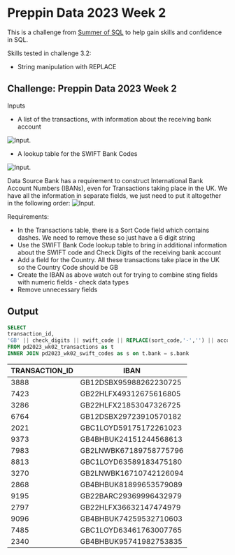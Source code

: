 # Preppin Data 2023 Week 2
This is a challenge from [Summer of SQL](https://github.com/wjsutton/the_summer_of_sql) to help gain skills and confidence in SQL.

Skills tested in challenge 3.2:
- String manipulation with REPLACE


## Challenge: Preppin Data 2023 Week 2

Inputs
- A list of the transactions, with information about the receiving bank account

![Input](https://blogger.googleusercontent.com/img/a/AVvXsEiAItr9blizuA4ej88cecGYqGdUDrReg6X245S-3nwVcwCEdQJTT_Zgq3LaqRPNp3Yk1wDKBarJ2rV-77rWIxmkB9n_d6IH6SniOe-zfAoO0u1iF7_ClvnK_OXoD_yXoshxbhhd633mzwtrYFaTHJu-GbrrBkUeF-meGbHvtIV7wUemkRK-5xO7Djk1qg).

- A lookup table for the SWIFT Bank Codes

![Input](https://blogger.googleusercontent.com/img/a/AVvXsEg6fOt52HxeinlLBH6vvkEe80nUpprIXfLmE4H7qwt0U4BNU9n4fzzw-_5bWOI77WJCAId9YFK6Ezzt05F8md6OtyVqeWulnhfukFe1tsv39cQtTU1w952ykX8yb2yOLQp8yyl9ojoj_OHS5vuh6qh61cdI33ZD4ARegghcajZSkj37pErkpnCU_nSHKw). 

Data Source Bank has a requirement to construct International Bank Account Numbers (IBANs), even for Transactions taking place in the UK. We have all the information in separate fields, we just need to put it altogether in the following order:
![Input](https://blogger.googleusercontent.com/img/a/AVvXsEg6cHU6JOCWWyUbCGBixif-Cj3CvRJNRr3RFzcpG7kI8zzL3eAWKBZPdu2UVqivMHILO-zaT2bJ9F2iaNfVWgZIAro_IOwwKi-GjJFVQyJ_O9iE-0X7Iin4vZxbqHiuEsPQp2nDtIjAARQ_aCrSbnmJU6LiU7L64P3gzS68jU9b7_ScOnYI3LOciKGwUw). 

Requirements:
- In the Transactions table, there is a Sort Code field which contains dashes. We need to remove these so just have a 6 digit string
- Use the SWIFT Bank Code lookup table to bring in additional information about the SWIFT code and Check Digits of the receiving bank account
- Add a field for the Country. All these transactions take place in the UK so the Country Code should be GB
- Create the IBAN as above watch out for trying to combine sting fields with numeric fields - check data types
- Remove unnecessary fields


## Output
````sql
SELECT 
transaction_id,
'GB' || check_digits || swift_code || REPLACE(sort_code,'-','') || account_number as iban
FROM pd2023_wk02_transactions as t
INNER JOIN pd2023_wk02_swift_codes as s on t.bank = s.bank
````
| TRANSACTION_ID | IBAN                    |
|----------------|-------------------------|
| 3888           | GB12DSBX95988262230725  |
| 7423           | GB22HLFX49312675616805  |
| 3286           | GB22HLFX21853047326725  |
| 6764           | GB12DSBX29723910570182  |
| 2021           | GBC1LOYD59175172261023  |
| 9373           | GB4BHBUK24151244568613  |
| 7983           | GB2LNWBK67189758775796  |
| 8813           | GBC1LOYD63589183475180  |
| 3270           | GB2LNWBK16710742126094  |
| 2868           | GB4BHBUK81899653579089  |
| 9195           | GB22BARC29369996432979  |
| 2797           | GB22HLFX36632147474979  |
| 9096           | GB4BHBUK74259532710603  |
| 7485           | GBC1LOYD63461763007765  |
| 2340           | GB4BHBUK95741982753835  |
